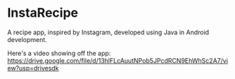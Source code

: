 # InstaRecipe
A recipe app, inspired by Instagram, developed using Java in Android development.

Here's a video showing off the app:
https://drive.google.com/file/d/13hlFLcAuutNPob5JPcdRCN9EhWhSc2A7/view?usp=drivesdk
